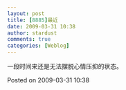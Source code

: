 ```yaml
---
layout: post
title: [8885]最近
date: 2009-03-31 10:38
author: stardust
comments: true
categories: [Weblog]
---
```

一段时间来还是无法摆脱心情压抑的状态。

Posted on 2009-03-31 10:38
